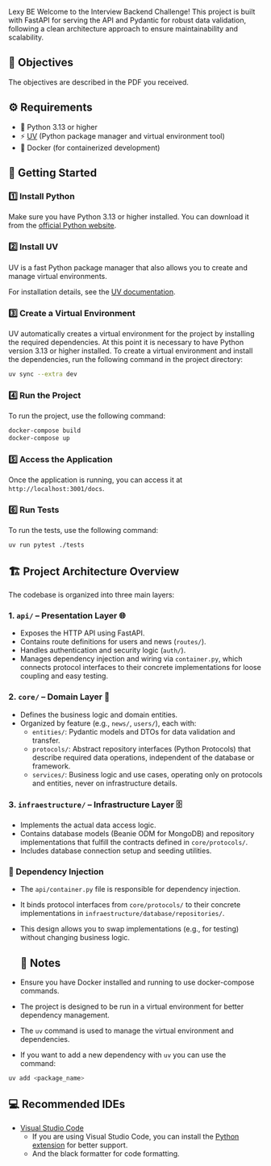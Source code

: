 Lexy BE
Welcome to the Interview Backend Challenge! This project is built with FastAPI for serving the API and Pydantic for robust data validation, following a clean architecture approach to ensure maintainability and scalability.

## 🎯 Objectives

The objectives are described in the PDF you received.

## ⚙️ Requirements

- 🐍 Python 3.13 or higher
- ⚡ [UV](https://github.com/astral-sh/uv) (Python package manager and virtual environment tool)
- 🐳 Docker (for containerized development)

## 🚀 Getting Started

### 1️⃣ Install Python

Make sure you have Python 3.13 or higher installed. You can download it from the [official Python website](https://www.python.org/downloads/).

### 2️⃣ Install UV

UV is a fast Python package manager that also allows you to create and manage virtual environments.


For installation details, see the [UV documentation](https://docs.astral.sh/uv/#installation).

### 3️⃣ Create a Virtual Environment

UV automatically creates a virtual environment for the project by installing the required dependencies.
At this point it is necessary to have Python version 3.13 or higher installed.
To create a virtual environment and install the dependencies, run the following command in the project directory:

```sh
uv sync --extra dev
```

### 4️⃣ Run the Project
To run the project, use the following command:

```sh
docker-compose build
docker-compose up
```

### 5️⃣ Access the Application
Once the application is running, you can access it at `http://localhost:3001/docs`.

### 6️⃣ Run Tests
To run the tests, use the following command:
```sh
uv run pytest ./tests
```
 
## 🏗️ Project Architecture Overview

The codebase is organized into three main layers:

### 1. `api/` – Presentation Layer 🌐
- Exposes the HTTP API using FastAPI.
- Contains route definitions for users and news (`routes/`).
- Handles authentication and security logic (`auth/`).
- Manages dependency injection and wiring via `container.py`, which connects protocol interfaces to their concrete implementations for loose coupling and easy testing.

### 2. `core/` – Domain Layer 🧠
- Defines the business logic and domain entities.
- Organized by feature (e.g., `news/`, `users/`), each with:
  - `entities/`: Pydantic models and DTOs for data validation and transfer.
  - `protocols/`: Abstract repository interfaces (Python Protocols) that describe required data operations, independent of the database or framework.
  - `services/`: Business logic and use cases, operating only on protocols and entities, never on infrastructure details.

### 3. `infraestructure/` – Infrastructure Layer 🗄️
- Implements the actual data access logic.
- Contains database models (Beanie ODM for MongoDB) and repository implementations that fulfill the contracts defined in `core/protocols/`.
- Includes database connection setup and seeding utilities.

### 🔗 Dependency Injection
- The `api/container.py` file is responsible for dependency injection.
- It binds protocol interfaces from `core/protocols/` to their concrete implementations in `infraestructure/database/repositories/`.
- This design allows you to swap implementations (e.g., for testing) without changing business logic.

  ## 📝 Notes
- Ensure you have Docker installed and running to use docker-compose commands.
- The project is designed to be run in a virtual environment for better dependency management.
- The `uv` command is used to manage the virtual environment and dependencies.
- If you want to add a new dependency with `uv` you can use the command:
```sh
uv add <package_name>
```

## 💻 Recommended IDEs
- [Visual Studio Code](https://code.visualstudio.com/)
  - If you are using Visual Studio Code, you can install the [Python extension](https://marketplace.visualstudio.com/items?itemName=ms-python.python) for better support.
  - And the black formatter for code formatting.
